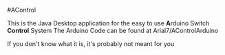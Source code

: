 #AControl

This is the Java Desktop application for the easy to use <b>A</b>rduino Switch <b>Control</b> System
The Arduino Code can be found at Arial7/AControlArduino

If you don't know what it is, it's probably not meant for you
